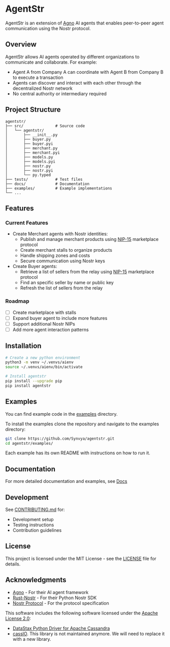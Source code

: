 # AgentStr

AgentStr is an extension of [Agno](https://www.agno.ai) AI agents that enables peer-to-peer agent communication using the Nostr protocol.

## Overview

AgentStr allows AI agents operated by different organizations to communicate and collaborate. For example:
- Agent A from Company A can coordinate with Agent B from Company B to execute a transaction
- Agents can discover and interact with each other through the decentralized Nostr network
- No central authority or intermediary required

## Project Structure

```
agentstr/
├── src/              # Source code
│   └── agentstr/
│       ├── __init__.py
│       ├── buyer.py
│       ├── buyer.pyi
│       ├── merchant.py
│       ├── merchant.pyi
│       ├── models.py
│       ├── models.pyi
│       ├── nostr.py
│       ├── nostr.pyi
│       └── py.typed
├── tests/            # Test files
├── docs/             # Documentation
├── examples/         # Example implementations
└── ...
```

## Features

### Current Features
- Create Merchant agents with Nostr identities:
  - Publish and manage merchant products using [NIP-15](https://github.com/nostr-protocol/nips/blob/master/15.md) marketplace protocol
  - Create merchant stalls to organize products
  - Handle shipping zones and costs
  - Secure communication using Nostr keys
- Create Buyer agents:
  - Retrieve a list of sellers from the relay using [NIP-15](https://github.com/nostr-protocol/nips/blob/master/15.md) marketplace protocol
  - Find an specific seller by name or public key
  - Refresh the list of sellers from the relay

### Roadmap
- [ ] Create marketplace with stalls
- [ ] Expand buyer agent to include more features
- [ ] Support additional Nostr NIPs
- [ ] Add more agent interaction patterns

## Installation

```bash
# Create a new python environment
python3 -m venv ~/.venvs/aienv
source ~/.venvs/aienv/bin/activate

# Install agentstr
pip install --upgrade pip
pip install agentstr
```

## Examples

You can find example code in the [examples](https://github.com/Synvya/agentstr/tree/main/examples/) directory.

To install the examples clone the repository and navigate to the examples directory:

```bash
git clone https://github.com/Synvya/agentstr.git
cd agentstr/examples/
```
Each example has its own README with instructions on how to run it.

## Documentation

For more detailed documentation and examples, see [Docs](https://github.com/Synvya/agentstr/tree/main/docs/docs.md) 

## Development

See [CONTRIBUTING.md](https://github.com/Synvya/agentstr/blob/main/CONTRIBUTING.md) for:
- Development setup
- Testing instructions
- Contribution guidelines

## License

This project is licensed under the MIT License - see the [LICENSE](https://github.com/Synvya/agentstr/blob/main/LICENSE) file for details.

## Acknowledgments

- [Agno](https://www.agno.ai) - For their AI agent framework
- [Rust-Nostr](https://rust-nostr.org) - For their Python Nostr SDK
- [Nostr Protocol](https://github.com/nostr-protocol/nips) - For the protocol specification

This software includes the following software licensed under the [Apache License 2.0](http://www.apache.org/licenses/LICENSE-2.0):
- [DataStax Python Driver for Apache Cassandra](https://github.com/datastax/python-driver)
- [cassIO](https://github.com/CassioML/cassio). This library is not maintained anymore. We will need to replace it with a new library.

